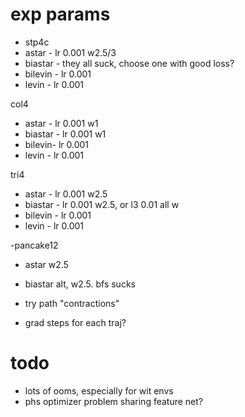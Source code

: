 # exp params
- stp4c
- astar - lr 0.001 w2.5/3
- biastar - they all suck, choose one with good loss?
- bilevin  - lr 0.001
- levin - lr 0.001

col4
- astar - lr 0.001 w1
- biastar - lr 0.001 w1
- bilevin- lr 0.001
- levin - lr 0.001

tri4
- astar - lr 0.001 w2.5
- biastar - lr 0.001 w2.5, or l3 0.01 all w
- bilevin - lr 0.001
- levin - lr 0.001

-pancake12
- astar w2.5
- biastar alt, w2.5. bfs sucks

- try path "contractions"
- grad steps for each traj?

# todo

- lots of ooms, especially for wit envs
- phs optimizer problem sharing feature net?
